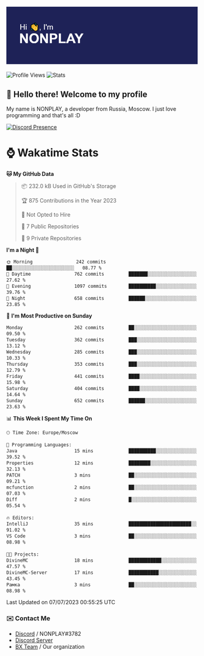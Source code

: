 ![Discord Presence](./header.png)
<br></br>
![Profile Views](https://komarev.com/ghpvc/?username=NONPLAYT&color=blue&style=for-the-badge)
![Stats](https://img.shields.io/badge/0%25-OPTIMIZED-orange?style=for-the-badge)


## :wave: Hello there! Welcome to my profile

My name is NONPLAY, a developer from Russia, Moscow. I just love programming and that's all :D

[![Discord Presence](https://lanyard.cnrad.dev/api/597087584090587177?showDisplayName=true)](https://discord.com/users/597087584090587177) 

# ⌚ Wakatime Stats

<!--START_SECTION:waka-->
**🐱 My GitHub Data** 

> 📦 232.0 kB Used in GitHub's Storage 
 > 
> 🏆 875 Contributions in the Year 2023
 > 
> 🚫 Not Opted to Hire
 > 
> 📜 7 Public Repositories 
 > 
> 🔑 9 Private Repositories 
 > 
**I'm a Night 🦉** 

```text
🌞 Morning                242 commits         ██░░░░░░░░░░░░░░░░░░░░░░░   08.77 % 
🌆 Daytime                762 commits         ███████░░░░░░░░░░░░░░░░░░   27.62 % 
🌃 Evening                1097 commits        ██████████░░░░░░░░░░░░░░░   39.76 % 
🌙 Night                  658 commits         ██████░░░░░░░░░░░░░░░░░░░   23.85 % 
```
📅 **I'm Most Productive on Sunday** 

```text
Monday                   262 commits         ██░░░░░░░░░░░░░░░░░░░░░░░   09.50 % 
Tuesday                  362 commits         ███░░░░░░░░░░░░░░░░░░░░░░   13.12 % 
Wednesday                285 commits         ███░░░░░░░░░░░░░░░░░░░░░░   10.33 % 
Thursday                 353 commits         ███░░░░░░░░░░░░░░░░░░░░░░   12.79 % 
Friday                   441 commits         ████░░░░░░░░░░░░░░░░░░░░░   15.98 % 
Saturday                 404 commits         ████░░░░░░░░░░░░░░░░░░░░░   14.64 % 
Sunday                   652 commits         ██████░░░░░░░░░░░░░░░░░░░   23.63 % 
```


📊 **This Week I Spent My Time On** 

```text
🕑︎ Time Zone: Europe/Moscow

💬 Programming Languages: 
Java                     15 mins             ██████████░░░░░░░░░░░░░░░   39.52 % 
Properties               12 mins             ████████░░░░░░░░░░░░░░░░░   32.13 % 
PATCH                    3 mins              ██░░░░░░░░░░░░░░░░░░░░░░░   09.21 % 
mcfunction               2 mins              ██░░░░░░░░░░░░░░░░░░░░░░░   07.03 % 
Diff                     2 mins              █░░░░░░░░░░░░░░░░░░░░░░░░   05.54 % 

🔥 Editors: 
IntelliJ                 35 mins             ███████████████████████░░   91.02 % 
VS Code                  3 mins              ██░░░░░░░░░░░░░░░░░░░░░░░   08.98 % 

🐱‍💻 Projects: 
DivineMC                 18 mins             ████████████░░░░░░░░░░░░░   47.57 % 
DivineMC-Server          17 mins             ███████████░░░░░░░░░░░░░░   43.45 % 
Рамка                    3 mins              ██░░░░░░░░░░░░░░░░░░░░░░░   08.98 % 
```


 Last Updated on 07/07/2023 00:55:25 UTC
<!--END_SECTION:waka-->

### ✉️ Contact Me

- [Discord](https://discord.com/users/597087584090587177) / NONPLAY#3782
- [Discord Server](https://discord.gg/p7cxhw7E2M)
- [BX Team](https://github.com/BX-Team) / Our organization
